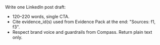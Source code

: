 Write one LinkedIn post draft:
- 120–220 words, single CTA.
- Cite evidence_id(s) used from Evidence Pack at the end: "Sources: f1, f3".
- Respect brand voice and guardrails from Compass.
Return plain text only.
